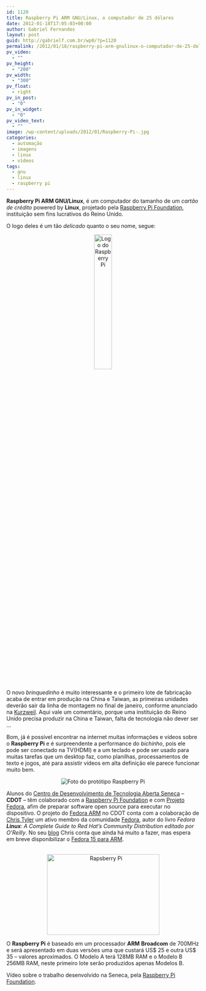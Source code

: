 ```yaml
---
id: 1120
title: Raspberry Pi ARM GNU/Linux, o computador de 25 dólares
date: 2012-01-18T17:05:03+00:00
author: Gabriel Fernandes
layout: post
guid: http://gabrielf.com.br/wp0/?p=1120
permalink: /2012/01/18/raspberry-pi-arm-gnulinux-o-computador-de-25-dolares/
pv_video:
  - ""
pv_height:
  - "200"
pv_width:
  - "300"
pv_float:
  - right
pv_in_post:
  - "0"
pv_in_widget:
  - "0"
pv_video_text:
  - ""
image: /wp-content/uploads/2012/01/Raspberry-Pi-.jpg
categories:
  - automação
  - imagens
  - linux
  - vídeos
tags:
  - gnu
  - linux
  - raspberry pi
---
```

**Raspberry Pi ARM GNU/Linux**, é um computador do tamanho de um _cartão de crédito_ powered by **Linux**, projetado pela <a href="http://www.raspberrypi.org" target="_blank">Raspberry Pi Foundation</a>, instituição sem fins lucrativos do Reino Unido.
  
O logo deles é um tão _delicado_ quanto o seu nome, segue:
  
<!--more [CONTINUAR LENDO]-->


  


<center>
  <img src="http://upload.wikimedia.org/wikipedia/en/c/cb/Raspberry_Pi_Logo.svg" alt="Logo do Raspberry Pi" width="30%" height="30%" />
</center>

O novo _brinquedinho_ é muito interessante e o primeiro lote de fabricação acaba de entrar em produção na China e Taiwan, as primeiras unidades deverão sair da linha de montagem no final de janeiro, conforme anunciado na <a href="http://www.kurzweilai.net/raspberry-pi-starts-manufacturing-an-arm-gnulinux-box-for-25" target="_blank">Kurzweil</a>. Aqui vale um comentário, porque uma instituição do Reino Unido precisa produzir na China e Taiwan, falta de tecnologia não dever ser &#8230;

Bom, já é possível encontrar na internet muitas informações e vídeos sobre o **Raspberry Pi** e é surpreendente a performance do _bichinho_, pois ele pode ser conectado na TV(HDMI) e a um teclado e pode ser usado para muitas tarefas que um desktop faz, como planilhas, processamentos de texto e jogos, até para assistir vídeos em alta definição ele parece funcionar muito bem.

<center>
  <img src="https://i1.wp.com/www.kurzweilai.net/images/raspberry-pi.jpg?w=660" alt="Foto do protótipo Raspberry Pi" data-recalc-dims="1" />
</center>

Alunos do <a href="http://cdot.senecac.on.ca" target="_blank">Centro de Desenvolvimento de Tecnologia Aberta Seneca</a> &#8211; **CDOT** &#8211; têm colaborado com a <a href="http://www.raspberrypi.org" target="_blank">Raspberry Pi Foundation</a> e com <a href="http://fedoraproject.org/pt/" target="_blank">Projeto Fedora</a>, afim de preparar software open source para executar no dispositivo. O projeto do <a href="http://fedoraproject.org/wiki/Architectures/ARM" target="_blank">Fedora ARM</a> no CDOT conta com a colaboração de <a href="http://blog.chris.tylers.info/" target="_blank">Chris Tyler</a> um ativo membro da comunidade <a href="http://fedoraproject.org/pt/" target="_blank">Fedora</a>, autor do livro _Fedora **Linux**: A Complete Guide to Red Hat&#8217;s Community Distribution editado por O&#8217;Reilly_. No seu <a href="http://blog.chris.tylers.info/index.php?/archives/256-Fedora-ARM-on-the-Raspberry-Pi-at-Seneca-CDOT.html" target="_blank">blog</a> Chris conta que ainda há muito a fazer, mas espera em breve disponibilizar o <a href="http://fedoraproject.org/wiki/Architectures/ARM" target="_blank">Fedora 15 para ARM</a>.

<center>
  <br /> <a href="http://www.flickr.com/photos/nayamonia/6720658655/"><img src="https://i2.wp.com/farm8.staticflickr.com/7142/6720658655_55c09bc389.jpg?resize=293%2C210&#038;ssl=1" alt="Rapsberry Pi" width="293" height="210" data-recalc-dims="1" /></a><br />
</center>

O **Raspberry Pi** é baseado em um processador **ARM** **Broadcom** de 700MHz e será apresentado em duas versões uma que custará US$ 25 e outra US$ 35 &#8211; valores aproximados. O Modelo A terá 128MB RAM e o Modelo B 256MB RAM, neste primeiro lote serão produzidos apenas Modelos B. 

Vídeo sobre o trabalho desenvolvido na Seneca, pela <a href="http://www.raspberrypi.org" target="_blank">Raspberry Pi Foundation</a>.
  


<center>
  </p> 
  
  <div class="jetpack-video-wrapper">
    <span class="embed-youtube" style="text-align:center; display: block;"></span>
  </div>
  
  <p>
    </center>
  </p>